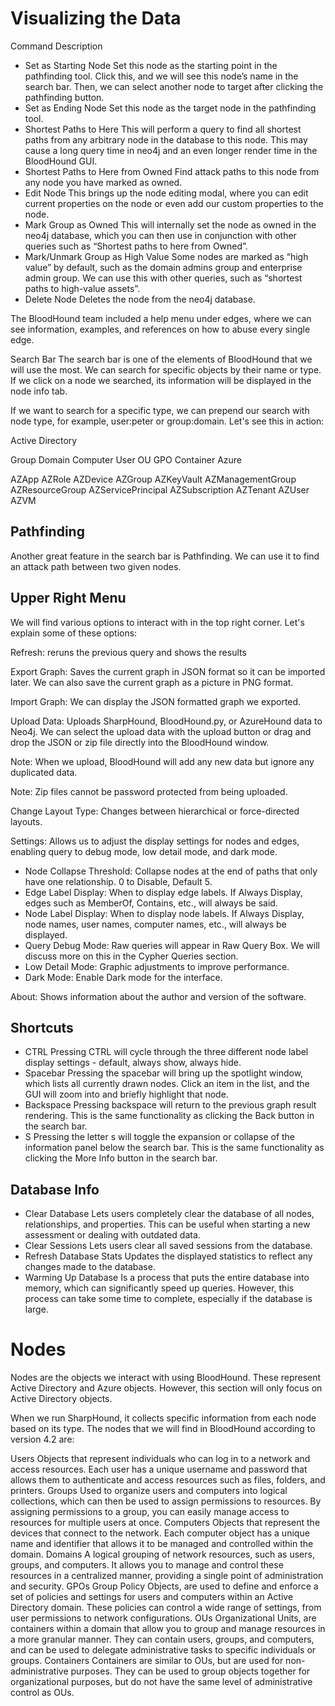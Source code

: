 # Visualizing the Data

Command	Description
- Set as Starting Node	Set this node as the starting point in the pathfinding tool. Click this, and we will see this node’s name in the search bar. Then, we can select another node to target after clicking the pathfinding button.
- Set as Ending Node	Set this node as the target node in the pathfinding tool.
- Shortest Paths to Here	This will perform a query to find all shortest paths from any arbitrary node in the database to this node. This may cause a long query time in neo4j and an even longer render time in the BloodHound GUI.
- Shortest Paths to Here from Owned	Find attack paths to this node from any node you have marked as owned.
- Edit Node	This brings up the node editing modal, where you can edit current properties on the node or even add our custom properties to the node.
- Mark Group as Owned	This will internally set the node as owned in the neo4j database, which you can then use in conjunction with other queries such as “Shortest paths to here from Owned”.
- Mark/Unmark Group as High Value	Some nodes are marked as “high value” by default, such as the domain admins group and enterprise admin group. We can use this with other queries, such as “shortest paths to high-value assets”.
- Delete Node	Deletes the node from the neo4j database.


The BloodHound team included a help menu under edges, where we can see information, examples, and references on how to abuse every single edge.

Search Bar
The search bar is one of the elements of BloodHound that we will use the most. We can search for specific objects by their name or type. If we click on a node we searched, its information will be displayed in the node info tab.

If we want to search for a specific type, we can prepend our search with node type, for example, user:peter or group:domain. Let's see this in action:

Active Directory

Group
Domain
Computer
User
OU
GPO
Container
Azure

AZApp
AZRole
AZDevice
AZGroup
AZKeyVault
AZManagementGroup
AZResourceGroup
AZServicePrincipal
AZSubscription
AZTenant
AZUser
AZVM


## Pathfinding

Another great feature in the search bar is Pathfinding. We can use it to find an attack path between two given nodes.

## Upper Right Menu
We will find various options to interact with in the top right corner. Let's explain some of these options:

Refresh: reruns the previous query and shows the results

Export Graph: Saves the current graph in JSON format so it can be imported later. We can also save the current graph as a picture in PNG format.

Import Graph: We can display the JSON formatted graph we exported.

Upload Data: Uploads SharpHound, BloodHound.py, or AzureHound data to Neo4j. We can select the upload data with the upload button or drag and drop the JSON or zip file directly into the BloodHound window.

Note: When we upload, BloodHound will add any new data but ignore any duplicated data.

Note: Zip files cannot be password protected from being uploaded.


Change Layout Type: Changes between hierarchical or force-directed layouts.

Settings: Allows us to adjust the display settings for nodes and edges, enabling query to debug mode, low detail mode, and dark mode.
- Node Collapse Threshold: Collapse nodes at the end of paths that only have one relationship. 0 to Disable, Default 5.
- Edge Label Display: When to display edge labels. If Always Display, edges such as MemberOf, Contains, etc., will always be said.
- Node Label Display: When to display node labels. If Always Display, node names, user names, computer names, etc., will always be displayed.
- Query Debug Mode: Raw queries will appear in Raw Query Box. We will discuss more on this in the Cypher Queries section.
- Low Detail Mode: Graphic adjustments to improve performance.
- Dark Mode: Enable Dark mode for the interface.


About: Shows information about the author and version of the software.

## Shortcuts
- CTRL	Pressing CTRL will cycle through the three different node label display settings - default, always show, always hide.
- Spacebar	Pressing the spacebar will bring up the spotlight window, which lists all currently drawn nodes. Click an item in the list, and the GUI will zoom into and briefly highlight that node.
- Backspace	Pressing backspace will return to the previous graph result rendering. This is the same functionality as clicking the Back button in the search bar.
- S	Pressing the letter s will toggle the expansion or collapse of the information panel below the search bar. This is the same functionality as clicking the More Info button in the search bar.


## Database Info

- Clear Database	Lets users completely clear the database of all nodes, relationships, and properties. This can be useful when starting a new assessment or dealing with outdated data.
- Clear Sessions	Lets users clear all saved sessions from the database.
- Refresh Database Stats	Updates the displayed statistics to reflect any changes made to the database.
- Warming Up Database	Is a process that puts the entire database into memory, which can significantly speed up queries. However, this process can take some time to complete, especially if the database is large.

# Nodes

Nodes are the objects we interact with using BloodHound. These represent Active Directory and Azure objects. However, this section will only focus on Active Directory objects.

When we run SharpHound, it collects specific information from each node based on its type. The nodes that we will find in BloodHound according to version 4.2 are:

Users	Objects that represent individuals who can log in to a network and access resources. Each user has a unique username and password that allows them to authenticate and access resources such as files, folders, and printers.
Groups	Used to organize users and computers into logical collections, which can then be used to assign permissions to resources. By assigning permissions to a group, you can easily manage access to resources for multiple users at once.
Computers	Objects that represent the devices that connect to the network. Each computer object has a unique name and identifier that allows it to be managed and controlled within the domain.
Domains	A logical grouping of network resources, such as users, groups, and computers. It allows you to manage and control these resources in a centralized manner, providing a single point of administration and security.
GPOs	Group Policy Objects, are used to define and enforce a set of policies and settings for users and computers within an Active Directory domain. These policies can control a wide range of settings, from user permissions to network configurations.
OUs	Organizational Units, are containers within a domain that allow you to group and manage resources in a more granular manner. They can contain users, groups, and computers, and can be used to delegate administrative tasks to specific individuals or groups.
Containers	Containers are similar to OUs, but are used for non-administrative purposes. They can be used to group objects together for organizational purposes, but do not have the same level of administrative control as OUs.






















